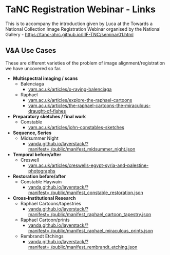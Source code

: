 # TaNC Registration Webinar - Links

This is to accompany the introduction given by Luca at the Towards a National Collection Image Registration Webinar organised by the National Gallery - https://tanc-ahrc.github.io/IIIF-TNC/seminar01.html

## V&A Use Cases

These are different varieties of the problem of image alignment/registration we have uncovered so far.

  - **Multispectral imaging / scans**
    - Balenciaga
      - [vam.ac.uk/articles/x-raying-balenciaga](https://www.vam.ac.uk/articles/x-raying-balenciaga)
    - Raphael
      - [vam.ac.uk/articles/explore-the-raphael-cartoons](https://www.vam.ac.uk/articles/explore-the-raphael-cartoons)
      - [vam.ac.uk/articles/the-raphael-cartoons-the-miraculous-draught-of-fishes](https://www.vam.ac.uk/articles/the-raphael-cartoons-the-miraculous-draught-of-fishes)
  - **Preparatory sketches  / final work**
    - Constable
      - [vam.ac.uk/articles/john-constables-sketches](https://www.vam.ac.uk/articles/john-constables-sketches)
  - **Sequence, Series**
     - Midsummer Night
       - [vanda.github.io/layerstack/?manifest=./public/manifest_midsummer_night.json](https://vanda.github.io/layerstack/?manifest=./public/manifest_midsummer_night.json)
  - **Temporal before/after**
      - Creswell 
        - [vam.ac.uk/articles/creswells-egypt-syria-and-palestine-photographs](https://www.vam.ac.uk/articles/creswells-egypt-syria-and-palestine-photographs)
  - **Restoration before/after**
      - Constable Haywain
        - [vanda.github.io/layerstack/?manifest=./public/manifest_constable_restoration.json](https://vanda.github.io/layerstack/?manifest=./public/manifest_constable_restoration.json)
  - **Cross-Institutional Research**
      - Raphael Cartoons/tapestries 
        - [vanda.github.io/layerstack/?manifest=./public/manifest_raphael_cartoon_tapestry.json](https://vanda.github.io/layerstack/?manifest=./public/manifest_raphael_cartoon_tapestry.json)
      - Raphael Cartoon/prints  
        - [vanda.github.io/layerstack/?manifest=./public/manifest_raphael_miraculous_prints.json](https://vanda.github.io/layerstack/?manifest=./public/manifest_raphael_miraculous_prints.json)
      - Rembrandt Etchings 
        - [vanda.github.io/layerstack/?manifest=./public/manifest_rembrandt_etching.json](https://vanda.github.io/layerstack/?manifest=./public/manifest_rembrandt_etching.json)
